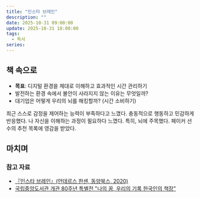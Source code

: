 ```yaml
---
title: "인스타 브레인"
description: ""
date: 2025-10-31 09:00:00
update: 2025-10-31 18:00:00
tags:
  - 독서
series: 
---
```


## 책 속으로

- **목표**: 디지털 환경을 제대로 이해하고 효과적인 시간 관리하기
- 발전하는 환경 속에서 불안이 사라지지 않는 이유는 무엇일까?
- 대기업은 어떻게 우리의 뇌를 해킹할까? (시간 소비하기)

최근 스스로 감정을 제어하는 능력이 부족하다고 느꼈다. 충동적으로 행동하고 민감하게 반응했다.
나 자신을 이해하는 과정이 필요하다 느꼈다. 특히, 뇌에 주목했다.
페이커 선수의 추천 목록에 영감을 받았다.

## 마치며

### 참고 자료

- [『인스타 브레인』(안데르스 한센, 동양북스, 2020)](https://product.kyobobook.co.kr/detail/S000001758926)
- [국립중앙도서관 개관 80주년 특별전 "나의 꿈, 우리의 기록 한국인의 책장"](https://nl.go.kr/NL/contents/N40800000000.do?schM=view&schId=EV-20250912162054723100)
